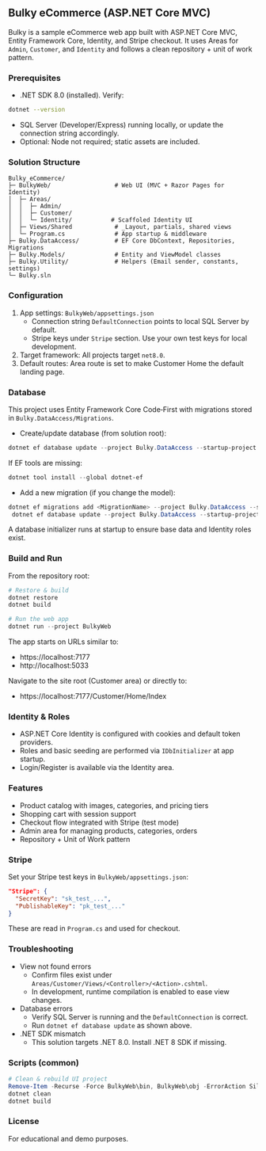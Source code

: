 ## Bulky eCommerce (ASP.NET Core MVC)

Bulky is a sample eCommerce web app built with ASP.NET Core MVC, Entity Framework Core, Identity, and Stripe checkout. It uses Areas for `Admin`, `Customer`, and `Identity` and follows a clean repository + unit of work pattern.

### Prerequisites
- .NET SDK 8.0 (installed). Verify:
```bash
dotnet --version
```
- SQL Server (Developer/Express) running locally, or update the connection string accordingly.
- Optional: Node not required; static assets are included.

### Solution Structure
```
Bulky_eCommerce/
├─ BulkyWeb/                  # Web UI (MVC + Razor Pages for Identity)
│  ├─ Areas/
│  │  ├─ Admin/
│  │  ├─ Customer/
│  │  └─ Identity/           # Scaffoled Identity UI
│  ├─ Views/Shared            # _Layout, partials, shared views
│  └─ Program.cs              # App startup & middleware
├─ Bulky.DataAccess/          # EF Core DbContext, Repositories, Migrations
├─ Bulky.Models/              # Entity and ViewModel classes
├─ Bulky.Utility/             # Helpers (Email sender, constants, settings)
└─ Bulky.sln
```

### Configuration
1. App settings: `BulkyWeb/appsettings.json`
   - Connection string `DefaultConnection` points to local SQL Server by default.
   - Stripe keys under `Stripe` section. Use your own test keys for local development.
2. Target framework: All projects target `net8.0`.
3. Default routes: Area route is set to make Customer Home the default landing page.

### Database
This project uses Entity Framework Core Code‑First with migrations stored in `Bulky.DataAccess/Migrations`.

- Create/update database (from solution root):
```powershell
dotnet ef database update --project Bulky.DataAccess --startup-project BulkyWeb
```
If EF tools are missing:
```powershell
dotnet tool install --global dotnet-ef
```

- Add a new migration (if you change the model):
```powershell
dotnet ef migrations add <MigrationName> --project Bulky.DataAccess --startup-project BulkyWeb
 dotnet ef database update --project Bulky.DataAccess --startup-project BulkyWeb
```

A database initializer runs at startup to ensure base data and Identity roles exist.

### Build and Run
From the repository root:
```powershell
# Restore & build
dotnet restore
dotnet build

# Run the web app
dotnet run --project BulkyWeb
```
The app starts on URLs similar to:
- https://localhost:7177
- http://localhost:5033

Navigate to the site root (Customer area) or directly to:
- https://localhost:7177/Customer/Home/Index

### Identity & Roles
- ASP.NET Core Identity is configured with cookies and default token providers.
- Roles and basic seeding are performed via `IDbInitializer` at app startup.
- Login/Register is available via the Identity area.

### Features
- Product catalog with images, categories, and pricing tiers
- Shopping cart with session support
- Checkout flow integrated with Stripe (test mode)
- Admin area for managing products, categories, orders
- Repository + Unit of Work pattern

### Stripe
Set your Stripe test keys in `BulkyWeb/appsettings.json`:
```json
"Stripe": {
  "SecretKey": "sk_test_...",
  "PublishableKey": "pk_test_..."
}
```
These are read in `Program.cs` and used for checkout.

### Troubleshooting
- View not found errors
  - Confirm files exist under `Areas/Customer/Views/<Controller>/<Action>.cshtml`.
  - In development, runtime compilation is enabled to ease view changes.
- Database errors
  - Verify SQL Server is running and the `DefaultConnection` is correct.
  - Run `dotnet ef database update` as shown above.
- .NET SDK mismatch
  - This solution targets .NET 8.0. Install .NET 8 SDK if missing.

### Scripts (common)
```powershell
# Clean & rebuild UI project
Remove-Item -Recurse -Force BulkyWeb\bin, BulkyWeb\obj -ErrorAction SilentlyContinue
dotnet clean
dotnet build
```

### License
For educational and demo purposes.
